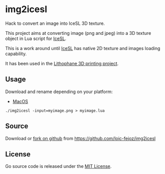 # img2icesl

Hack to convert an image into IceSL 3D texture.

This project aims at converting image (png and jpeg) into a 3D texture object
in Lua script for [IceSL](http://www.loria.fr/~slefebvr/icesl/).

This is a work around until [IceSL](http://www.loria.fr/~slefebvr/icesl/) has native 2D texture and images loading capability.


It has been used in the [Lithophane 3D printing project](https://github.com/loic-fejoz/loic-fejoz-fabmoments/tree/master/lithophane).

## Usage

Download and rename depending on your platform:
* [MacOS](img2icesl-macos?raw=true)

```
./img2icesl -input=myimage.png > myimage.lua
```

## Source

Download or [fork on github](https://github.com/loic-fejoz/img2icesl) from https://github.com/loic-fejoz/img2icesl

## License

Go source code is released under the [MIT License](http://opensource.org/licenses/MIT).
